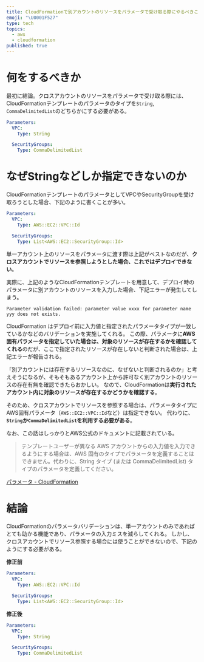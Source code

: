 ```yaml
---
title: CloudFormationで別アカウントのリソースをパラメータで受け取る際にやるべきこと
emoji: "\U0001F527"
type: tech
topics:
  - aws
  - cloudformation
published: true
---
```


# 何をするべきか

最初に結論。クロスアカウントのリソースをパラメータで受け取る際には、CloudFormationテンプレートのパラメータのタイプを`String`, `CommaDelimitedList`のどちらかにする必要がある。

```yaml
Parameters:
  VPC:
    Type: String

  SecurityGroups:
    Type: CommaDelimitedList
```

# なぜStringなどしか指定できないのか

CloudFormationテンプレートのパラメータとしてVPCやSecurityGroupを受け取ろうとした場合、下記のように書くことが多い。

```yaml
Parameters:
  VPC:
    Type: AWS::EC2::VPC::Id

  SecurityGroups:
    Type: List<AWS::EC2::SecurityGroup::Id>
```

単一アカウント上のリソースをパラメータに渡す際は上記がベストなのだが、**クロスアカウントでリソースを参照しようとした場合、これではデプロイできない**。

実際に、上記のようなCloudFormationテンプレートを用意して、デプロイ時のパラメータに別アカウントのリソースを入力した場合、下記エラーが発生してしまう。

```
Parameter validation failed: parameter value xxxx for parameter name yyy does not exists.
```

CloudFormation はデプロイ前に入力値と指定されたパラメータタイプが一致しているかなどのバリデーションを実施してくれる。
この際、パラメータに**AWS固有パラメータを指定していた場合は、対象のリソースが存在するかを確認してくれる**のだが、ここで指定されたリソースが存在しないと判断された場合は、上記エラーが報告される。

「別アカウントには存在するリソースなのに、なぜないと判断されるのか」と考えそうになるが、そもそもあるアカウント上から許可なく別アカウントのリソースの存在有無を確認できたらおかしい。
なので、CloudFormationは**実行されたアカウント内に対象のリソースが存在するかどうかを確認する**。

そのため、クロスアカウントでリソースを参照する場合は、パラメータタイプにAWS固有パラメータ（`AWS::EC2::VPC::Id`など）は指定できない。
代わりに、**`String`か`CommaDelimitedList`を利用する必要がある**。

なお、この話はしっかりとAWS公式のドキュメントに記載されている。

> テンプレートユーザーが異なる AWS アカウントからの入力値を入力できるようにする場合は、AWS 固有のタイプでパラメータを定義することはできません。代わりに、String タイプ (または CommaDelimitedList) タイプのパラメータを定義してください。

[パラメータ - CloudFormation](https://docs.aws.amazon.com/ja_jp/AWSCloudFormation/latest/UserGuide/parameters-section-structure.html#aws-specific-parameter-types)

# 結論

CloudFormationのパラメータバリデーションは、単一アカウントのみであればとても助かる機能であり、パラメータの入力ミスを減らしてくれる。
しかし、クロスアカウントでリソース参照する場合には使うことができないので、下記のようにする必要がある。

**修正前**

```yaml
Parameters:
  VPC:
    Type: AWS::EC2::VPC::Id

  SecurityGroups:
    Type: List<AWS::EC2::SecurityGroup::Id>
```

**修正後**

```yaml
Parameters:
  VPC:
    Type: String

  SecurityGroups:
    Type: CommaDelimitedList
```
